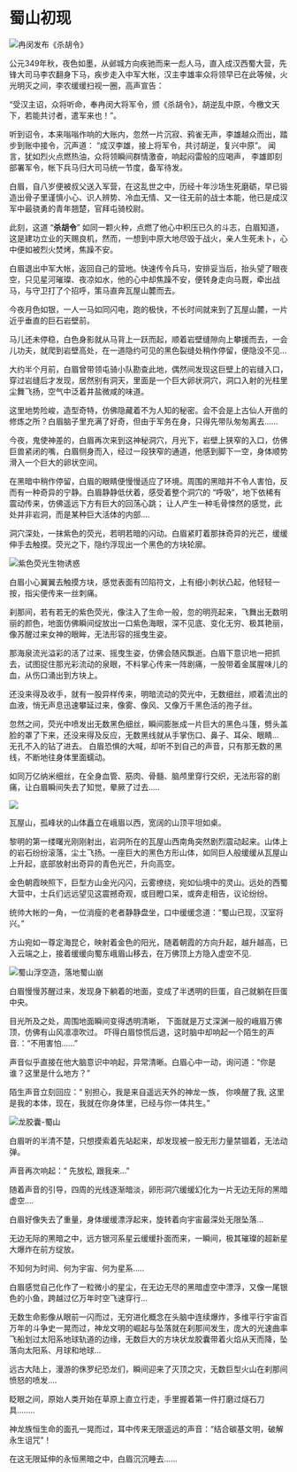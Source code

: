 # 蜀山初现

![冉闵发布《杀胡令》](../.gitbook/assets/123.jpg)

公元349年秋，夜色如墨，从邺城方向疾驰而来一彪人马，直入成汉西蜀大营，先锋大司马李农翻身下马，疾步走入中军大帐，汉主李雄率众将领早已在此等候，火光明灭之间，李农缓缓扫视一圈，高声宣告：

“受汉主诏，众将听命，奉冉闵大将军令，颁《杀胡令》，胡逆乱中原，今檄文天下，若能共讨者，遣军来也！”。



听到诏令，本来嗡嗡作响的大账内，忽然一片沉寂、鸦雀无声，李雄越众而出，踏步到账中接令，沉声道： “成汉李雄，接上将军令，共讨胡逆，复兴中原”。 闻言，犹如烈火点燃热油，众将领瞬间群情激奋，响起闷雷般的应喝声， 李雄即刻部署军令，帐下兵马归大司马统一节度，备军待发。



白眉，自八岁便被叔父送入军营，在这乱世之中，历经十年沙场生死磨砺，早已锻造出骨子里谨慎小心、识人辨势、冷血无情、又一往无前的战士本能，他已是成汉军中最骁勇的青年翘楚，官拜屯骑校尉。

此刻，这道 “**杀胡令**” 如同一颗火种，点燃了他心中积压已久的斗志，白眉知道，这是建功立业的天赐良机，然而，一想到中原大地尽毁于战火，亲人生死未卜，心中便如被烈火焚烤，焦躁不安。



白眉退出中军大帐，返回自己的营地。快速传令兵马，安排妥当后，抬头望了眼夜空，只见星河璀璨、夜凉如水，他的心中却焦躁不安，便转身走向马厩，牵出战马，与守卫打了个招呼，策马直奔瓦屋山麓而去。



今夜月色如银，一人一马如同闪电，跑的极快，不长时间就来到了瓦屋山麓，一片近乎垂直的巨石岩壁前。&#x20;

马儿还未停稳，白色身影就从马背上一跃而起，顺着岩壁缝隙向上攀援而去，一会儿功夫，就爬到岩壁高处，在一道隐约可见的黑色裂缝处稍作停留，便隐没不见...



大约半个月前，白眉曾带领屯骑小队勘查此地，偶然间发现这巨壁上的岩缝入口，穿过岩缝后才发现，居然别有洞天，里面是一个巨大卵状洞穴，洞口入射的光柱里尘舞飞扬，空气中泛着井盐微咸的味道。

这里地势险峻，造型奇特，仿佛隐藏着不为人知的秘密。会不会是上古仙人开凿的修炼之所？白眉脑子里充满了好奇，但由于军务在身，只得先带队匆匆离去......



今夜，鬼使神差的，白眉再次来到这神秘洞穴，月光下，岩壁上狭窄的入口，仿佛巨兽紧闭的嘴，白眉侧身而入，经过一段狭窄的通道，他感到脚下一空，身体顺势滑入一个巨大的卵状空间。

在黑暗中稍作停留，白眉的眼睛便慢慢适应了环境。周围的黑暗并不令人害怕，反而有一种奇异的宁静。白眉静静低伏着，感受着整个洞穴的 “呼吸”，地下依稀有震动传来，仿佛遥远下方有巨大的回荡心跳； 让人产生一种毛骨悚然的感觉，此处并非岩洞，而是某种巨大活体的内部....



洞穴深处，一抹紫色的荧光，若明若暗的闪动。白眉紧盯着那抹奇异的光芒，缓缓伸手去触摸。荧光之下，隐约浮现出一个黑色的方块轮廓。

![紫色荧光生物诱惑](../.gitbook/assets/maxresdefault.jpeg)

白眉小心翼翼去触摸方块，感觉表面有凹陷符文，上有细小刺状凸起，他轻轻一按，指尖便传来一丝刺痛。

刹那间，若有若无的紫色荧光，像注入了生命一般，忽的明亮起来，飞舞出无数明丽的颜色，地面仿佛瞬间绽放出一口紫色海眼，深不见底、变化无穷、极其艳丽，像苏醒过来女神的眼眸，无法形容的摇曳生姿。

那海泉流光溢彩的活了过来、摇曳生姿，仿佛会随风飘逝。白眉下意识地一把抓去，试图捉住那光彩流动的泉眼，不料掌心传来一阵剧痛，一股带着金属腥味儿的血，从伤口涌出到方块上。

还没来得及收手，就有一股异样传来，明暗流动的荧光中，无数细丝，顺着流出的血液，悄无声息迅速攀延过来，像雾、像风、又像万千黑色活的孢子丝。



忽然之间，荧光中喷发出无数黑色细丝，瞬间膨胀成一片巨大的黑色斗篷，劈头盖脸的罩了下来，还没来得及反应，无数黑线就从手掌伤口、鼻子、耳朵、眼睛... 无孔不入的钻了进去。 白眉恐惧的大喊，却听不到自己的声音，只有那无数的黑线，不断地往身体里面蠕动。



如同万亿纳米细丝，在全身血管、筋肉、骨髓、脑颅里穿行交织，无法形容的剧痛，让白眉瞬间失去了知觉，晕厥了过去.....

![](../.gitbook/assets/仙山.jpeg)

瓦屋山，孤峰状的山体矗立在峨眉以西，宽阔的山顶平坦如桌。

黎明的第一缕曙光刚刚射出，岩洞所在的瓦屋山西南角突然剧烈震动起来。山体上的岩石纷纷滚落，尘土飞扬。一座巨大的黑色方形山体，如同巨人般缓缓从瓦屋山上升起，底部放射出奇异的青色光芒，升向高空。



金色朝霞映照下，巨型方山金光闪闪，云雾缭绕，宛如仙境中的灵山。远处的西蜀大营中，士兵们远远望见这震撼奇观，或目瞪口呆，或奔走相告，议论纷纷。

统帅大帐的一角，一位消瘦的老者静静盘坐，口中缓缓念道：“蜀山已现，汉室将兴。”



方山宛如一尊定海昆仑，映射着金色的阳光，随着朝霞的方向升起，越升越高，已入云端之上，接着缓缓向蜀东峨眉山移去，在万佛顶上方隐入虚空不见.



![蜀山浮空造，落地蜀山崩                                    ](../.gitbook/assets/1000.jpeg)

白眉慢慢苏醒过来，发现身下躺着的地面，变成了半透明的巨蛋，自己就躺在巨蛋中央。

目光所及之处，周围地面瞬间变得透明清晰， 下面就是万丈深渊一般的峨眉万佛顶，仿佛有山风凛凛吹过。 吓得白眉惊慌后退，这时脑中却响起一个陌生的声音.：“不用害怕......”



声音似乎直接在他大脑意识中响起，异常清晰。白眉心中一动，询问道：“你是谁？这里是什么地方？”

陌生声音立刻回应：“ 别担心，我是来自遥远天外的神龙一族， 你唤醒了我,  这里是我的本体，现在，我就在你身体里，已经与你一体共生。”

![ 龙胶囊-蜀山](../.gitbook/assets/1.png)

白眉听的半清不楚，只想摸索着先站起来，却发现被一股无形力量禁锢着，无法动弹。&#x20;

声音再次响起：“ 先放松, 跟我来...”

随着声音的引导，四周的光线逐渐暗淡，卵形洞穴缓缓幻化为一片无边无际的黑暗虚空....&#x20;

白眉好像失去了重量，身体缓缓漂浮起来，旋转着向宇宙最深处无限坠落...

无边无际的黑暗之中，远方银河系星云缓缓扑面而来，一瞬间，极其璀璨的超新星大爆炸在前方绽放。

&#x20;不知何为时间、何为宇宙、何为星系.....&#x20;

白眉感觉自己化作了一粒微小的星尘，在无边无尽的黑暗虚空中漂浮，又像一尾银色的小鱼，跨越过亿万年时空飞速穿行...&#x20;

无数生命影像从眼前一闪而过，无穷进化概念在头脑中连续爆炸，多维平行宇宙百万年的斗争史一晃而过，神龙文明的崛起与坠落就在刹那间发生，庞大的光速曲率飞船划过太阳系地球轨道的边缘，无数巨大的方块状龙胶囊带着火焰从天而降，坠落向太阳系、月球和地球...&#x20;

远古大陆上，漫游的侏罗纪恐龙们，瞬间迎来了灭顶之灾，无数巨型火山在刹那间愤怒的喷发....

眨眼之间，原始人类开始在草原上直立行走，手里握着第一件打磨过燧石刀具........&#x20;

神龙族恒生命的面孔一晃而过，耳中传来无限遥远的声音：“结合碳基文明，破解永生诅咒”！

在这无限延伸的永恒黑暗之中，白眉沉沉睡去......
